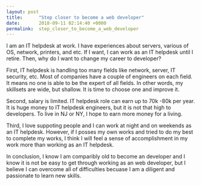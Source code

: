 ```yaml
---
layout: post
title:      "Step closer to become a web developer"
date:       2018-09-11 02:14:40 +0000
permalink:  step_closer_to_become_a_web_developer
---
```


I am an IT helpdesk at work. I have experiences about servers, various of OS, network, printers, and etc.
If I want, I can work as an IT helpdesk until I retire. Then, why do I want to change my career to developer?

 First, IT helpdesk is handling too many fields like network, server, IT security, etc. Most of companies have a couple of engineers on each field. It means no one is able to be the expert of all fields. In other words, my skillsets are wide, but shallow. It is time to choose one and improve it.

 Second, salary is limited. IT helpdesk role can earn up to 70k -80k per year. It is huge money to IT helpdesk engineers, but it is not that high to developers. To live in NJ or NY, I hope to earn more money for a living.
 
 Third, I love suppoting people and I can work at night and on weekends as an IT helpdesk.  However, if I posses my own works and tried to do my best to complete my works, I think I will feel a sense of accomplishment in my work more than working as an IT helpdesk.

 In conclusion, I know I am comparibly old to become an developer and I know it is not be easy to get through working as an web developer, but I believe I can overcome all of difficulties becuase I am a diligent and passionate to learn new skills.



